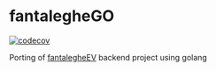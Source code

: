 # fantalegheGO
[![codecov](https://codecov.io/gh/antpas14/fantalegheGO/graph/badge.svg?token=M2129SSBZJ)](https://codecov.io/gh/antpas14/fantalegheGO)


Porting of <a href="https://github.com/antpas14/fantalegheEV">fantalegheEV</a> backend project using golang
